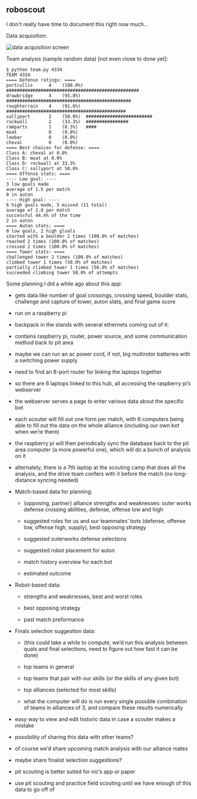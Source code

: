 roboscout
-------

I don't really have time to document this right now much...

Data acquisition:

![data acquisition screen](https://github.com/red-green/roboscout_2016/blob/master/gathering/templates/layout.png?raw=true)

Team analysis (sample random data) [not even close to done yet]:

```
$ python team.py 4334
TEAM 4334
==== Defense ratings: ====
portcullis      4    (100.0%) ##################################################
drawbridge      4    (95.8%)  ###############################################
roughterrain    4    (91.6%)  #############################################
sallyport       2    (50.0%)  #########################
rockwall        2    (33.3%)  ################
ramparts        1    (8.3%)   ####
moat            0    (0.0%)   
lowbar          0    (0.0%)   
cheval          0    (0.0%)   
==== Best choices for defense: ====
Class A: cheval at 0.0%
Class B: moat at 0.0%
Class D: rockwall at 33.3%
Class C: sallyport at 50.0%
==== Offense stats: ====
---- Low goal: ----
3 low goals made
average of 1.5 per match
0 in auton
---- High goal: ----
6 high goals made, 5 missed (11 total)
average of 2.0 per match
successful 44.4% of the time
2 in auton
==== Auton stats: ====
0 low goals, 2 high gloals
started with a boulder 2 times (100.0% of matches)
reached 2 times (100.0% of matches)
crossed 2 times (100.0% of matches)
==== Tower stats: ====
challenged tower 2 times (100.0% of matches)
climbed tower 1 times (50.0% of matches)
partially climbed tower 1 times (50.0% of matches)
succeeded climbing tower 50.0% of attempts
```

Some planning I did a while ago about this app:

- gets data like number of goal crossings, crossing speed, boulder stats, challenge and capture of tower, auton stats, and final game score

- run on a raspberry pi

- backpack in the stands with several ethernets coming out of it:

- contains raspberry pi, router, power source, and some communication method back to pit area

- maybe we can run an ac power cord, if not, big multirotor batteries with a switching power supply

- need to find an 8-port router for linking the laptops together

- so there are 6 laptops linked to this hub, all accessing the raspberry pi’s webserver

- the webserver serves a page to enter various data about the specific bot

- each scouter will fill out one form per match, with 6 computers being able to fill out the data on the whole alliance (including our own bot when we’re there)

- the raspberry pi will then periodically sync the database back to the pit area computer (a more powerful one), which will do a bunch of analysis on it

- alternately, there is a 7th laptop at the scouting camp that does all the analysis, and the drive team confers with it before the match (no long-distance syncing needed)

- Match-based data for planning:

	- {opposing, partner} alliance strengths and weaknesses: outer works defense crossing ablilties, defense, offense low and high

	- suggested roles for us and our teammates’ bots (defense, offense low, offense high, supply), best opposing strategy

	- suggested outerworks defense selections

	- suggested robot placement for auton

	- match history overview for each bot

	- estimated outcome

- Robot-based data:

	- strengths and weaknesses, best and worst roles

	- best opposing strategy

	- past match preformance

- Finals selection suggestion data:

	- (this could take a while to compute, we’d run this analysis between quals and final selections, need to figure out how fast it can be done)

	- top teams in general

	- top teams that pair with our skills (or the skills of any given bot)

	- top alliances (selected for most skills)

	- what the computer will do is run every single possible combination of teams in alliances of 3, and compare these results numerically

- easy way to view and edit historic data in case a scouter makes a mistake

- possibility of sharing this data with other teams?

- of course we’d share upcoming match analysis with our alliance mates

- maybe share finalist selection suggestions?

- pit scouting is better suited for nic’s app or paper

- use pit scouting and practice field scouting until we have enough of this data to go off of

